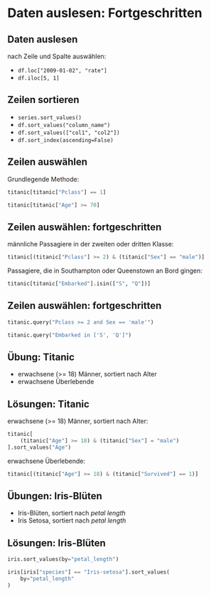 # Daten auslesen: Fortgeschritten

## Daten auslesen

nach Zeile und Spalte auswählen:

- `df.loc["2009-01-02", "rate"]`
- `df.iloc[5, 1]`

## Zeilen sortieren

- `series.sort_values()`
- `df.sort_values("column_name")`
- `df.sort_values(["col1", "col2"])`
- `df.sort_index(ascending=False)`

## Zeilen auswählen

Grundlegende Methode:

```py
titanic[titanic["Pclass"] == 1]
```

```py
titanic[titanic["Age"] >= 70]
```

## Zeilen auswählen: fortgeschritten

männliche Passagiere in der zweiten oder dritten Klasse:

```py
titanic[(titanic["Pclass"] >= 2) & (titanic["Sex"] == "male")]
```

Passagiere, die in Southampton oder Queenstown an Bord gingen:

```py
titanic[titanic["Embarked"].isin(["S", "Q"])]
```

## Zeilen auswählen: fortgeschritten

```py
titanic.query("Pclass >= 2 and Sex == 'male'")
```

```py
titanic.query("Embarked in ['S', 'Q']")
```

## Übung: Titanic

- erwachsene (>= 18) Männer, sortiert nach Alter
- erwachsene Überlebende

## Lösungen: Titanic

erwachsene (>= 18) Männer, sortiert nach Alter:

```py
titanic[
    (titanic["Age"] >= 18) & (titanic["Sex"] = "male")
].sort_values("Age")
```

erwachsene Überlebende:

```py
titanic[(titanic["Age"] >= 18) & (titanic["Survived"] == 1)]
```

## Übungen: Iris-Blüten

- Iris-Blüten, sortiert nach _petal length_
- Iris Setosa, sortiert nach _petal length_

## Lösungen: Iris-Blüten

```py
iris.sort_values(by="petal_length")
```

```py
iris[iris["species"] == "Iris-setosa"].sort_values(
    by="petal_length"
)
```
